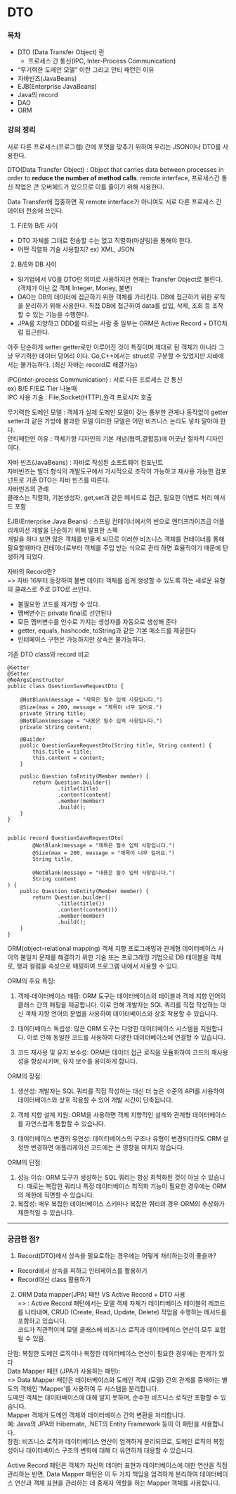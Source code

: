 # DTO

### 목차

- DTO (Data Transfer Object) 란
    - 프로세스 간 통신(IPC, Inter-Process Communication)
- “무기력한 도메인 모델” 이란 그리고 안티 패턴인 이유
- 자바빈즈(JavaBeans)
- EJB(Enterprise JavaBeans)
- Java의 record
- DAO
- ORM

### 강의 정리
서로 다른 프로세스(프로그램) 간에 포맷을 맞추기 위하여 우리는
JSON이나 DTO를 사용한다.

DTO(Data Transfer Object) : Object that carries data between processes in order to **reduce the number of method calls**.
remote interface, 프로세스간 통신 작업은 큰 오버헤드가 있으므로 이를 줄이기 위해 사용한다. <BR>

Data Transfer에 집중하면 꼭 remote interface가 아니여도 서로 다른 프로세스 간 데이터 전송에 쓰인다. <BR>
1. F/E와 B/E 사이 <BR> 
+ DTO 자체를 그대로 전송할 수는 없고 직렬화(마샬링)을 통해야 한다.
+ 어떤 직렬화 기술 사용할지? ex) XML, JSON
2. B/E와 DB 사이
+ SI기업에서 VO를 DTO란 의미로 사용하지만 현재는 Transfer Object로 불린다.(객체가 아닌 값 객체 Integer, Money, 불변)
+ DAO는 DB의 데이터에 접근하기 위한 객체를 가리킨다. DB에 접근하기 위한 로직을 분리하기 위해 사용한다. 직접 DB에 접근하여 data를 삽입, 삭제, 조회 등 조작할 수 있는 기능을 수행한다.
+ JPA를 지양하고 DDD를 따르는 사람 중 일부는 ORM은 Active Record + DTO처럼 접근한다.


아주 단순하게 setter getter로만 이루어진 것이 특징이며 제대로 된 객체가 아니라 그냥 무기력한 데이터 덩어리 이다.
Go,C++에서는 struct로 구분할 수 있었지만 자바에서는 불가능하다. (최신 자바는 record로 해결가능)

IPC(inter-process Communication) : 서로 다른 프로세스 간 통신 <BR>
ex) B/E F/E로 Tier 나눌때<BR>
IPC 사용 기술 : File,Socket(HTTP),원격 프로시저 호출

무기력한 도메인 모델 : 객체가 실제 도메인 모델이 갖는 풍부한 관계나 동작없이 getter setter과 같은 가방에 불과한 모델
이러한 모델은 어떤 비즈니스 논리도 넣지 말아야 한다.<BR>
안티패턴인 이유 : 객체기향 디자인의 기본 개념(협력,결합등)에 어긋난 절차적 디자인이다. 

자바 빈즈(JavaBeans) : 자바로 작성된 소프트웨어 컴포넌트 <br>
자바빈즈는 빌더 형식의 개발도구에서 가시적으로 조작이 가능하고 재사용 가능한 컴포넌트로 기존 DTO는 자바 빈즈를 따른다. <br>
자바빈즈의 관례 <br>
클래스는 직렬화, 기본생성자, get,set과 같은 메서드로 접근, 필요한 이벤트 처리 메서드 포함

EJB(Enterprise Java Beans) : 스프링 컨테이너에서의 빈으로 엔터프라이즈급 어플리케이션 개발을 단순하기 위해 발표한 스펙
<BR>
개발을 하다 보면 많은 객체를 만들게 되므로 이러한 비즈니스 객체를 컨테이너를 통해 필요할때마다 컨테이너로부터 객체를 주입 받는 식으로 관리 하면
효율적이기 때문에 탄생하게 되었다.
<BR>

자바의 Record란? <br>
   => 자바 16부터 등장하여 불변 데이터 객체를 쉽게 생성할 수 있도록 하는 새로운 유형의 클래스로 주로 DTO로 쓰인다.
   <BR>
+ 불필요한 코드를 제거할 수 있다. <br>
+ 멤버변수는 private final로 선언된다  <br>
+ 모든 멤버변수를 인수로 가지는 생성자를 자동으로 생성해 준다 <br>
+ getter, equals, hashcode, toString과 같은 기본 메소드를 제공한다 <br>
+ 인터페이스 구현은 가능하지만 상속은 불가능하다.

기존 DTO class와 record 비교

```
@Getter
@Setter
@NoArgsConstructor
public class QuestionSaveRequestDto {

    @NotBlank(message = "제목은 필수 입력 사항입니다.")
    @Size(max = 200, message = "제목이 너무 길어요.")
    private String title;
    @NotBlank(message = "내용은 필수 입력 사항입니다.")
    private String content;

    @Builder
    public QuestionSaveRequestDto(String title, String content) {
        this.title = title;
        this.content = content;
    }

    public Question toEntity(Member member) {
        return Question.builder()
                .title(title)
                .content(content)
                .member(member)
                .build();
    }
}


public record QuestionSaveRequestDto(
        @NotBlank(message = "제목은 필수 입력 사항입니다.")
        @Size(max = 200, message = "제목이 너무 길어요.")
        String title,

        @NotBlank(message = "내용은 필수 입력 사항입니다.") 
		String content
) {
    public Question toEntity(Member member) {
        return Question.builder()
                .title(title())
                .content(content())
                .member(member)
                .build();
    }
}
```

ORM(object-relational mapping)
객체 지향 프로그래밍과 관계형 데이터베이스 사이의 불일치 문제를 해결하기 위한 기술 또는 프로그래밍 기법으로 DB 테이블을 객체로, 행과 컬럼을 속성으로
매핑하여 프로그램 내에서 사용할 수 있다. <BR>

ORM의 주요 특징:
1. 객체-데이터베이스 매핑: ORM 도구는 데이터베이스의 테이블과 객체 지향 언어의 클래스 간의 매핑을 제공합니다. 이로 인해 개발자는 SQL 쿼리를 직접 작성하는 대신 객체 지향 언어의 문법을 사용하여 데이터베이스와 상호 작용할 수 있습니다.

2. 데이터베이스 독립성: 많은 ORM 도구는 다양한 데이터베이스 시스템을 지원합니다. 이로 인해 동일한 코드를 사용하여 다양한 데이터베이스에 연결할 수 있습니다.

3. 코드 재사용 및 유지 보수성: ORM은 데이터 접근 로직을 모듈화하여 코드의 재사용성을 향상시키며, 유지 보수를 용이하게 합니다.

ORM의 장점:
1. 생산성: 개발자는 SQL 쿼리를 직접 작성하는 대신 더 높은 수준의 API를 사용하여 데이터베이스와 상호 작용할 수 있어 개발 시간이 단축됩니다.

2. 객체 지향 설계 지원: ORM을 사용하면 객체 지향적인 설계와 관계형 데이터베이스를 자연스럽게 통합할 수 있습니다.

3. 데이터베이스 변경의 유연성: 데이터베이스의 구조나 유형이 변경되더라도 ORM 설정만 변경하면 애플리케이션 코드에는 큰 영향을 미치지 않습니다.

ORM의 단점:
1. 성능 이슈: ORM 도구가 생성하는 SQL 쿼리는 항상 최적화된 것이 아닐 수 있습니다. 때로는 복잡한 쿼리나 특정 데이터베이스 최적화 기능이 필요한 경우에는 ORM의 제한에 직면할 수 있습니다.
2. 복잡성: 매우 복잡한 데이터베이스 스키마나 복잡한 쿼리의 경우 ORM의 추상화가 제한적일 수 있습니다.

***

### 궁금한 점?
1. Record(DTO)에서 상속을 필요로하는 경우에는 어떻게 처리하는것이 좋을까?
+ Record에서 상속을 피하고 인터페이스를 활용하기 
+ Record대신 class 활용하기 
2. ORM Data mapper(JPA) 패턴 VS Active Record + DTO 사용 <BR>
=> : Active Record 패턴에서는 모델 객체 자체가 데이터베이스 테이블의 레코드를 나타내며, 
CRUD (Create, Read, Update, Delete) 작업을 수행하는 메서드를 포함하고 있습니다. <BR>
코드가 직관적이며 모델 클래스에 비즈니스 로직과 데이터베이스 연산이 모두 포함될 수 있음. <BR>

단점: 복잡한 도메인 로직이나 복잡한 데이터베이스 연산이 필요한 경우에는 한계가 있다 <BR>
Data Mapper 패턴 (JPA가 사용하는 패턴):  <BR>
=> Data Mapper 패턴은 데이터베이스와 도메인 객체 (모델) 간의 관계를 중재하는 별도의 객체인 'Mapper'를 사용하여 두 시스템을 분리합니다. <BR>
도메인 객체는 데이터베이스에 대해 알지 못하며, 순수한 비즈니스 로직만 포함할 수 있습니다. <BR>
Mapper 객체가 도메인 객체와 데이터베이스 간의 변환을 처리합니다. <BR>
예: Java의 JPA와 Hibernate, .NET의 Entity Framework 등이 이 패턴을 사용합니다. <BR>
장점: 비즈니스 로직과 데이터베이스 연산이 엄격하게 분리되므로, 도메인 로직의 복잡성이나 데이터베이스 구조의 변화에 대해 더 유연하게 대응할 수 있습니다. <BR>


Active Record 패턴은 객체가 자신의 데이터 표현과 데이터베이스에 대한 연산을 직접 관리하는 반면, Data Mapper 패턴은 이 두 가지 책임을 엄격하게 분리하여 데이터베이스 연산과 객체 표현을 관리하는 데 중재자 역할을 하는 Mapper 객체를 사용합니다.
